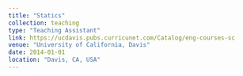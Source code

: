 ```yaml
---
title: "Statics"
collection: teaching
type: "Teaching Assistant"
link: https://ucdavis.pubs.curricunet.com/Catalog/eng-courses-sc
venue: "University of California, Davis"
date: 2014-01-01
location: "Davis, CA, USA"
---
```


